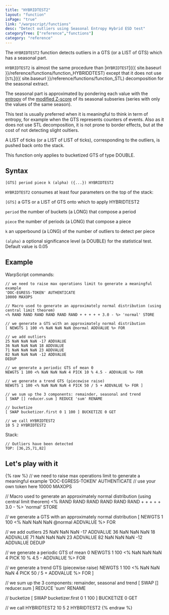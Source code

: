 ```yaml
---
title: "HYBRIDTEST2"
layout: "function"
isPage: "true"
link: "/warpscript/functions"
desc: "Detect outliers using Seasonal Entropy Hybrid ESD test"
categoryTree: ["reference","functions"]
category: "reference"
---
```



The `HYBRIDTEST2` function detects outliers in a GTS (or a LIST of GTS) which has a seasonal part.

`HYBRIDTEST2` is almost the same procedure than [`HYBRIDTEST`]({{ site.baseurl }}/reference/functions/function_HYBRIDDTEST) except that it does not use [`STL`]({{ site.baseurl }}/reference/functions/function_STL) decomposition for the seasonal extract.

The seasonal part is approximated by pondering each value with the [entropy](https://en.wikipedia.org/wiki/Entropy_%28information_theory%29) of the [modified Z-score](http://www.itl.nist.gov/div898/handbook/eda/section3/eda35h.htm) of its seasonal subseries (series with only the values of the same season).

This test is usually preferred when it is meaningful to think in term of entropy, for example when the GTS represents counters of events. Also as it does not use STL decomposition, it is not prone to border effects, but at the cost of not detecting slight oultiers.

A LIST of ticks (or a LIST of LIST of ticks), corresponding to the outliers, is pushed back onto the stack.

This function only applies to bucketized GTS of type DOUBLE.

## Syntax ##

```
[GTS] period piece k (alpha) ({...}) HYBRIDTEST2
```

`HYBRIDTEST2` consumes at least four parameters on the top of the stack:

`[GTS]` a GTS or a LIST of GTS onto which to apply HYBRIDTEST2

`period` the number of buckets (a LONG) that compose a period

`piece` the number of periods (a LONG) that compose a piece

`k` an upperbound (a LONG) of the number of outliers to detect per piece

`(alpha)` a optional significance level (a DOUBLE) for the statistical test. Default value is 0.05

## Example ##

WarpScript commands:

    // we need to raise max operations limit to generate a meaningful example
    'DOC-EGRESS-TOKEN' AUTHENTICATE
    10000 MAXOPS

    // Macro used to generate an approximately normal distribution (using central limit theorem)
    <% RAND RAND RAND RAND RAND RAND + + + + + 3.0 - %> 'normal' STORE

    // we generate a GTS with an approximately normal distribution
    [ NEWGTS 1 100 <% NaN NaN NaN @normal ADDVALUE %> FOR

    // we add outliers
    25 NaN NaN NaN -17 ADDVALUE
    36 NaN NaN NaN 18 ADDVALUE
    71 NaN NaN NaN 23 ADDVALUE
    82 NaN NaN NaN -12 ADDVALUE
    DEDUP

    // we generate a periodic GTS of mean 0
    NEWGTS 1 100 <% NaN NaN NaN 4 PICK 10 % 4.5 - ADDVALUE %> FOR

    // we generate a trend GTS (piecewise raise)
    NEWGTS 1 100 <% NaN NaN NaN 4 PICK 50 / 5 + ADDVALUE %> FOR ]

    // we sum up the 3 components: remainder, seasonal and trend
    [ SWAP [] reducer.sum ] REDUCE 'sum' RENAME

    // bucketize
    [ SWAP bucketizer.first 0 1 100 ] BUCKETIZE 0 GET
    
    // we call HYBRIDTEST2
    10 5 2 HYBRIDTEST2
    
Stack: 

    // Outliers have been detected
    TOP: [36,25,71,82]


## Let's play with it ##

{% raw %}
<warp10-warpscript-widget backend="{{backend}}"  exec-endpoint="{{execEndpoint}}">// we need to raise max operations limit to generate a meaningful example
'DOC-EGRESS-TOKEN' AUTHENTICATE // use your own token here
10000 MAXOPS

// Macro used to generate an approximately normal distribution (using central limit theorem)
<% RAND RAND RAND RAND RAND RAND + + + + + 3.0 - %> 'normal' STORE

// we generate a GTS with an approximately normal distribution
[ NEWGTS 1 100 <% NaN NaN NaN @normal ADDVALUE %> FOR

// we add outliers
25 NaN NaN NaN -17 ADDVALUE
36 NaN NaN NaN 18 ADDVALUE
71 NaN NaN NaN 23 ADDVALUE
82 NaN NaN NaN -12 ADDVALUE
DEDUP

// we generate a periodic GTS of mean 0
NEWGTS 1 100 <% NaN NaN NaN 4 PICK 10 % 4.5 - ADDVALUE %> FOR

// we generate a trend GTS (piecewise raise)
NEWGTS 1 100 <% NaN NaN NaN 4 PICK 50 / 5 + ADDVALUE %> FOR ]

// we sum up the 3 components: remainder, seasonal and trend
[ SWAP [] reducer.sum ] REDUCE 'sum' RENAME

// bucketize
[ SWAP bucketizer.first 0 1 100 ] BUCKETIZE 0 GET

// we call HYBRIDTEST2
10 5 2 HYBRIDTEST2
</warp10-warpscript-widget>
{% endraw %}
